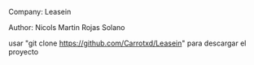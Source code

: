 Company: Leasein

Author: Nicols Martin Rojas Solano

usar "git clone https://github.com/Carrotxd/Leasein" para descargar el proyecto
